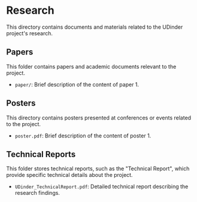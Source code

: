 # Research

This directory contains documents and materials related to the UDinder project's research.

## Papers

This folder contains papers and academic documents relevant to the project.

- `paper/`: Brief description of the content of paper 1.

## Posters

This directory contains posters presented at conferences or events related to the project.

- `poster.pdf`: Brief description of the content of poster 1.

## Technical Reports

This folder stores technical reports, such as the "Technical Report", which provide specific technical details about the project.

- `UDinder_TechnicalReport.pdf`: Detailed technical report describing the research findings.
